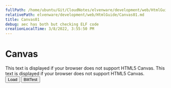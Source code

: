 ```yaml
---
fullPath: /home/ubuntu/Git/CloudNotes/elvenware/development/web/HtmlGuide/Canvas01.md
relativePath: elvenware/development/web/HtmlGuide/Canvas01.md
title: Canvas01
debug: aec has both but checking ELF code
creationLocalTime: 3/8/2022, 3:55:50 PM
---
```


<!-- toc -->
<!-- tocstop -->


<script type="text/javascript">
	
	var context;
	var context02;
	var image;
	
	$('document').ready(function () {
		var canvas01 = $('#canvas01');
		context = canvas01.get(0).getContext('2d');
		var canvas02 = $('#canvas02');
		context02 = canvas02.get(0).getContext('2d');			
	});
	
	function loadImage(callback)
	{
		var image = new Image();
		image.onload = function() {
			callback(image);
		}
		image.src = "images/cscGarden.png";
	}

	function doLoad()
	{
		var canvas01 = document.getElementById('canvas01');
		var context = canvas01.getContext('2d');
		loadImage(function(image) {
		  context.drawImage(image, 0, 0);
		});
	}
	
	function doLoader()
	{
	
		image = new Image();
		image.src = "images/cscGarden.png";
		$(image).load(function() {
		  context.drawImage(image, 0, 0);
		  context.clearRect(0, 0, 75, 75);
		});
	}
	
	function blitTest()
	{
		// var imageData = context.getImageData(0, 0, 25, 25);
		for (var j = 0; j < 6; j++)
			for (var i = 0; i < 12; i++)
			{
				context.drawImage(image, 0, 25, 25, 25, i * 25, j * 25, 25, 25);
			}
	}
</script>


Canvas
======

<canvas id="canvas01">
	This text is displayed if your browser does not support HTML5 Canvas.
</canvas>

<canvas id="canvas02">
	This text is displayed if your browser does not support HTML5 Canvas.
</canvas>

<div>
	<button onclick="doLoader()">Load</button>
	<button onclick="blitTest()">BlitTest</button>
</div>
